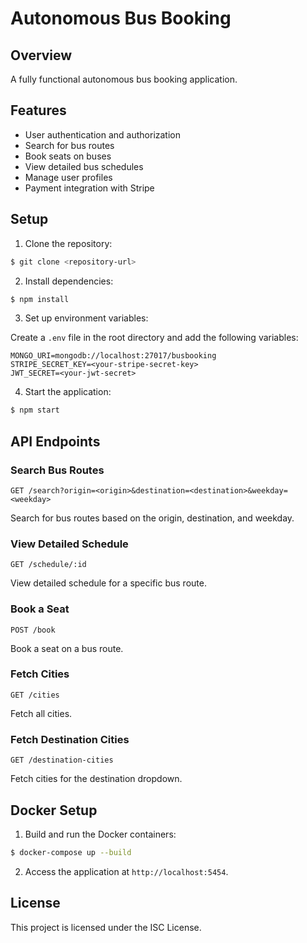 # Autonomous Bus Booking

## Overview

A fully functional autonomous bus booking application.

## Features

- User authentication and authorization
- Search for bus routes
- Book seats on buses
- View detailed bus schedules
- Manage user profiles
- Payment integration with Stripe

## Setup

1. Clone the repository:

```bash
$ git clone <repository-url>
```

2. Install dependencies:

```bash
$ npm install
```

3. Set up environment variables:

Create a `.env` file in the root directory and add the following variables:

```
MONGO_URI=mongodb://localhost:27017/busbooking
STRIPE_SECRET_KEY=<your-stripe-secret-key>
JWT_SECRET=<your-jwt-secret>
```

4. Start the application:

```bash
$ npm start
```

## API Endpoints

### Search Bus Routes

```
GET /search?origin=<origin>&destination=<destination>&weekday=<weekday>
```

Search for bus routes based on the origin, destination, and weekday.

### View Detailed Schedule

```
GET /schedule/:id
```

View detailed schedule for a specific bus route.

### Book a Seat

```
POST /book
```

Book a seat on a bus route.

### Fetch Cities

```
GET /cities
```

Fetch all cities.

### Fetch Destination Cities

```
GET /destination-cities
```

Fetch cities for the destination dropdown.

## Docker Setup

1. Build and run the Docker containers:

```bash
$ docker-compose up --build
```

2. Access the application at `http://localhost:5454`.

## License

This project is licensed under the ISC License.